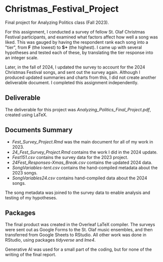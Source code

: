 # Christmas_Festival_Project
Final project for Analyzing Politics class (Fall 2023).

For this assignment, I conducted a survey of fellow St. Olaf Christmas Festival participants, and examined what factors affect how well a song was liked. This was gauged by having the respondent rank each song into a "tier", from **F** (the lowest) to **S+** (the highest). I came up with several hypotheses and tested each of these, by translating the tier response into an integer scale.

Later, in the fall of 2024, I updated the survey to account for the 2024 Christmas Festival songs, and sent out the survey again. Although I produced updated summaries and charts from this, I did not create another deliverable document. I completed this assignment independently.

## Deliverable

The deliverable for this project was _Analyzing_Politics_Final_Project.pdf_, created using LaTeX. 

## Documents Summary

- _Fest_Survey_Project.Rmd_ was the main document for all of my work in 2023.
- _24_Fest_Survey_Project.Rmd_ contains the work I did in the 2024 update.
- _Fest151.csv_ contains the survey data for the 2023 project.
- _24Fest_Responses-Xmas_Break.csv_ contains the updated 2024 data.
- _SongVariables-tent.csv_ contains the hand-compiled metadata about the 2023 songs.
- _SongVariables24.csv_ contains hand-compiled data about the 2024 songs.

The song metadata was joined to the survey data to enable analysis and testing of my hypotheses.

## Packages

The final product was created in the Overleaf LaTeX compiler. The surveys were sent out as Google Forms to the St. Olaf music ensembles, and then transferred from Google Sheets to RStudio. All other work was done in RStudio, using packages _tidyverse_ and _lme4_. 

Generative AI was used for a small part of the coding, but for none of the writing of the final report. 
